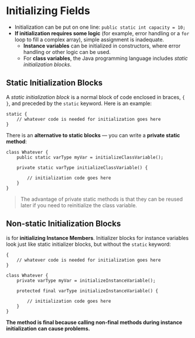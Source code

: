 # Initializing Fields

- Initialization can be put on one line: `public static int capacity = 10;`
- **If initialization requires some logic** (for example, error handling or a `for` loop to fill a complex array), simple assignment is inadequate. 
  - **Instance variables** can be initialized in constructors, where error handling or other logic can be used. 
  - For **class variables**, the Java programming language includes *static initialization blocks*.

## Static Initialization Blocks

A *static initialization block* is a normal block of code enclosed in braces, `{ }`, and preceded by the `static` keyword. Here is an example:

```
static {
    // whatever code is needed for initialization goes here
}
```

There is an **alternative to static blocks** — you can write a **private static method**:

```
class Whatever {
    public static varType myVar = initializeClassVariable();
        
    private static varType initializeClassVariable() {

        // initialization code goes here
    }
}
```

>  The advantage of private static methods is that they can be reused later if you need to reinitialize the class variable.

## Non-static Initialization Blocks

is for **initializing Instance Members**. Initializer blocks for instance variables look just like static initializer blocks, but without the `static` keyword:

```
{
    // whatever code is needed for initialization goes here
}
```

```
class Whatever {
    private varType myVar = initializeInstanceVariable();
        
    protected final varType initializeInstanceVariable() {

        // initialization code goes here
    }
}
```

**The method is final because calling non-final methods during instance initialization can cause problems.**

